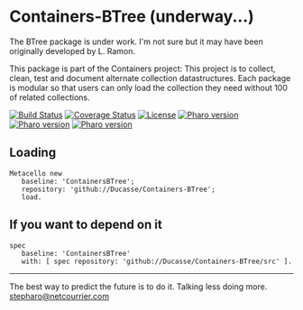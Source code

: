 # Containers-BTree (underway...)



The BTree package is under work.
I'm not sure but it may have been originally developed by L. Ramon. 


This package is part of the Containers project: This project is to collect, clean, test and document alternate collection datastructures.
Each package is modular so that users can only load the collection they need without 100 of related collections. 

[![Build Status](https://travis-ci.com/Ducasse/Containers-BTree.svg?branch=master)](https://travis-ci.com/Ducasse/Containers-BTree)
[![Coverage Status](https://coveralls.io/repos/github//Ducasse/Containers-BTree/badge.svg?branch=master)](https://coveralls.io/github//Ducasse/Containers-BTree?branch=master)
[![License](https://img.shields.io/badge/license-MIT-blue.svg)]()
[![Pharo version](https://img.shields.io/badge/Pharo-6.1-%23aac9ff.svg)](https://pharo.org/download)
[![Pharo version](https://img.shields.io/badge/Pharo-7.0-%23aac9ff.svg)](https://pharo.org/download)
[![Pharo version](https://img.shields.io/badge/Pharo-8.0-%23aac9ff.svg)](https://pharo.org/download)
<!-- [![Build status](https://ci.appveyor.com/api/projects/status/1wdnjvmlxfbml8qo?svg=true)](https://ci.appveyor.com/project/olekscode/dataframe)  -->



## Loading

```
Metacello new
   baseline: 'ContainersBTree';
   repository: 'github://Ducasse/Containers-BTree';
   load.
```

## If you want to depend on it

```
spec 
   baseline: 'ContainersBTree' 
   with: [ spec repository: 'github://Ducasse/Containers-BTree/src' ].
```

----
The best way to predict the future is to do it.
Talking less doing more. stepharo@netcourrier.com
